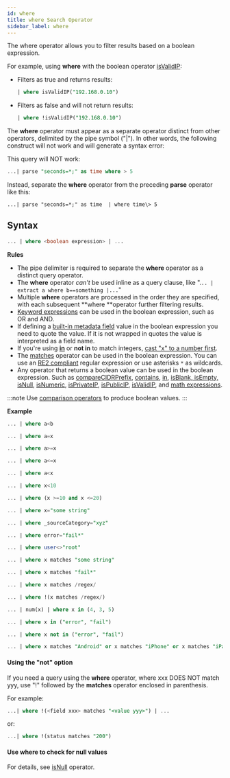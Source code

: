 ```yaml
---
id: where
title: where Search Operator
sidebar_label: where
---
```


The where operator allows you to filter results based on a boolean expression.

For example, using **where** with the boolean operator [isValidIP](#isvalidip-isvalidipv4-isvalidipv6):

* Filters as true and returns results:
    ```sql
    | where isValidIP("192.168.0.10")
    ```

* Filters as false and will not return results:
    ```sql
    | where !isValidIP("192.168.0.10")
    ```

The **where** operator must appear as a separate operator distinct from other operators, delimited by the pipe symbol ("|"). In other words, the following construct will not work and will generate a syntax error:

This query will NOT work:

```sql
...| parse "seconds=*;" as time where > 5
```

Instead, separate the **where** operator from the preceding **parse** operator like this:

`...| parse "seconds=*;" as time  | where time\> 5`

## Syntax

```sql
... | where <boolean expression> | ...
```

**Rules**

* The pipe delimiter is required to separate the **where** operator as a distinct query operator.
* The **where** operator *can't* be used inline as a query clause, like ".`.. | extract a where b==something |...`"
* Multiple **where** operators are processed in the order they are specified, with each subsequent **where **operator further filtering results.
* [Keyword expressions](/docs/search/get-started-with-search/build-search/keyword-search-expressions.md) can be used in the boolean expression, such as OR and AND.
* If defining a [built-in metadata field](/docs/search/get-started-with-search/search-basics/built-in-metadata) value in the boolean expression you need to quote the value. If it is not wrapped in quotes the value is interpreted as a field name.
* If you're using [**in**](#in-operator) or **not in** to match integers, [cast "x" to a number first](#casting-data-to-a-number-or-string).
* The [matches](#matches) operator can be used in the boolean expression. You can use an [RE2 compliant](https://github.com/google/re2/wiki/Syntax) regular expression or use asterisks `*` as wildcards.
* Any operator that returns a boolean value can be used in the boolean expression. Such as [compareCIDRPrefix](#CIDR), [contains](#contains), [in](#in-operator), [isBlank, isEmpty, isNull](#isnull-isempty-isblank), [isNumeric](#isNumeric), [isPrivateIP](#isPrivateIP), [isPublicIP](#isPublicIP), [isValidIP](#isvalidip-isvalidipv4-isvalidipv6), and [math expressions](/docs/search/search-query-language/math-expressions).

:::note
Use [comparison operators](/docs/search/search-query-language/field-expressions.md) to produce boolean values.
:::

**Example**

```sql
... | where a<b
```

```sql
... | where a=x
```

```sql
... | where a>=x
```

```sql
... | where a<=x
```

```sql
... | where a<x
```

```sql
... | where x<10
```

```sql
... | where (x >=10 and x <=20)
```

```sql
... | where x="some string"
```

```sql
... | where _sourceCategory="xyz"
```

```sql
... | where error="fail*"
```

```sql
... | where user<>"root"
```

```sql
... | where x matches "some string"
```

```sql
... | where x matches "fail*"
```

```sql
... | where x matches /regex/
```

```sql
... | where !(x matches /regex/)
```

```sql
... | num(x) | where x in (4, 3, 5)
```

```sql
... | where x in ("error", "fail")
```

```sql
... | where x not in ("error", "fail")
```

```sql
... | where x matches "Android" or x matches "iPhone" or x matches "iPad"
```

#### Using the "not" option

If you need a query using the **where** operator, where xxx DOES NOT match yyy, use "!" followed by the **matches** operator enclosed in parenthesis.

For example:

```sql
...| where !(<field xxx> matches "<value yyy>") | ...
```

or:

```sql
...| where !(status matches "200")
```

#### Use where to check for null values

For details, see [isNull](#isNull) operator.
